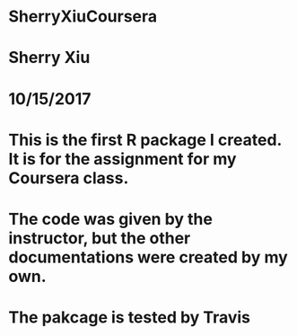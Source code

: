 # SherryXiuCoursera
# Sherry Xiu
# 10/15/2017
# This is the first R package I created. It is for the assignment for my Coursera class.
# The code was given by the instructor, but the other documentations were created by my own.
# The pakcage is tested by Travis

